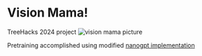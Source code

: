 # Vision Mama!
TreeHacks 2024 project
![vision mama picture]([https://github.com/andrewgcodes/treehacks2024/blob/main/visionmama-photo.png?raw=true](https://github.com/andrewgcodes/treehacks2024/blob/main/visionmama-photo.png))

Pretraining accomplished using modified [nanogpt implementation](https://github.com/karpathy/nanoGPT)
